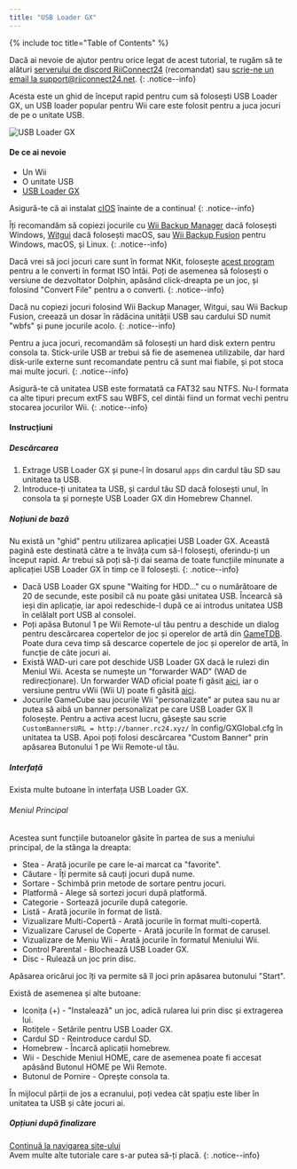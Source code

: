 ```yaml
---
title: "USB Loader GX"
---
```


{% include toc title="Table of Contents" %}

Dacă ai nevoie de ajutor pentru orice legat de acest tutorial, te rugăm să te alături [serverului de discord RiiConnect24](https://discord.gg/rc24) (recomandat) sau [scrie-ne un email la support@riiconnect24.net](mailto:support@riiconnect24.net).
{: .notice--info}

Acesta este un ghid de început rapid pentru cum să folosești USB Loader GX, un USB loader popular pentru Wii care este folosit pentru a juca jocuri de pe o unitate USB.

![USB Loader GX](/images/usbloadergx.png)

#### De ce ai nevoie

* Un Wii
* O unitate USB
* [USB Loader GX](https://hbb1.oscwii.org/hbb/usbloader_gx/usbloader_gx.zip)

Asigură-te că ai instalat [cIOS](/cios) înainte de a continua!
{: .notice--info}

Îți recomandăm să copiezi jocurile cu [Wii Backup Manager](/wiibackupmanager) dacă folosești Windows, [Witgui](https://desairem.com/wordpress/category/witgui-download/) dacă folosești macOS, sau [Wii Backup Fusion](https://github.com/larsenv/Wii-Backup-Fusion) pentru Windows, macOS, și Linux.
{: .notice--info}

Dacă vrei să joci jocuri care sunt în format NKit, folosește [acest program](https://gbatemp.net/download/nkit.36157/) pentru a le converti în format ISO întâi. Poți de asemenea să folosești o versiune de dezvoltator Dolphin, apăsând click-dreapta pe un joc, și folosind "Convert File" pentru a o converti.
{: .notice--info}

Dacă nu copiezi jocuri folosind Wii Backup Manager, Witgui, sau Wii Backup Fusion, creează un dosar în rădăcina unității USB sau cardului SD numit "wbfs" și pune jocurile acolo.
{: .notice--info}

Pentru a juca jocuri, recomandăm să folosești un hard disk extern pentru consola ta. Stick-urile USB ar trebui să fie de asemenea utilizabile, dar hard disk-urile externe sunt recomandate pentru că sunt mai fiabile, și pot stoca mai multe jocuri.
{: .notice--info}

Asigură-te că unitatea USB este formatată ca FAT32 sau NTFS. Nu-l formata ca alte tipuri precum extFS sau WBFS, cel dintâi fiind un format vechi pentru stocarea jocurilor Wii.
{: .notice--info}

#### Instrucțiuni

##### Descărcarea

1. Extrage USB Loader GX și pune-l în dosarul `apps` din cardul tău SD sau unitatea ta USB.
2. Introduce-ți unitatea ta USB, și cardul tău SD dacă folosești unul, în consola ta și pornește USB Loader GX din Homebrew Channel.

##### Noțiuni de bază

Nu există un "ghid" pentru utilizarea aplicației USB Loader GX. Această pagină este destinată către a te învăța cum să-l folosești, oferindu-ți un început rapid. Ar trebui să poți să-ți dai seama de toate funcțiile minunate a aplicației USB Loader GX în timp ce îl folosești.
{: .notice--info}

* Dacă USB Loader GX spune "Waiting for HDD..." cu o numărătoare de 20 de secunde, este posibil că nu poate găsi unitatea USB. Încearcă să ieși din aplicație, iar apoi redeschide-l după ce ai introdus unitatea USB în celălalt port USB al consolei.
* Poți apăsa Butonul 1 pe Wii Remote-ul tău pentru a deschide un dialog pentru descărcarea copertelor de joc și operelor de artă din [GameTDB](https://gametdb.com/). Poate dura ceva timp să descarce copertele de joc și operelor de artă, în funcție de câte jocuri ai.
* Există WAD-uri care pot deschide USB Loader GX dacă le rulezi din Meniul Wii. Acesta se numește un "forwarder WAD" (WAD de redirecționare). Un forwarder WAD oficial poate fi găsit [aici](https://sourceforge.net/projects/usbloadergx/files/Releases/Forwarders/USB%20Loader%20GX-UNEO_Forwarder_5_1_AHBPROT.wad), iar o versiune pentru vWii (Wii U) poate fi găsită [aici](https://sourceforge.net/projects/usbloadergx/files/Releases/Forwarders/USB%20Loader%20GX-UNEO_Forwarder_5_1_AHBPROT_vWii%20%28Fix%29.wad).
* Jocurile GameCube sau jocurile Wii "personalizate" ar putea sau nu ar putea să aibă un banner personalizat pe care USB Loader GX îl folosește. Pentru a activa acest lucru, găsește sau scrie `CustomBannersURL = http://banner.rc24.xyz/` în config/GXGlobal.cfg în unitatea ta USB. Apoi poți folosi descărcarea "Custom Banner" prin apăsarea Butonului 1 pe Wii Remote-ul tău.

##### Interfață

Exista multe butoane în interfața USB Loader GX.

###### Meniul Principal

Acestea sunt funcțiile butoanelor găsite în partea de sus a meniului principal, de la stânga la dreapta:

* Stea - Arată jocurile pe care le-ai marcat ca "favorite".
* Căutare - Îți permite să cauți jocuri după nume.
* Sortare - Schimbă prin metode de sortare pentru jocuri.
* Platformă - Alege să sortezi jocuri după platformă.
* Categorie - Sortează jocurile după categorie.
* Listă - Arată jocurile în format de listă.
* Vizualizare Multi-Copertă - Arată jocurile în format multi-copertă.
* Vizualizare Carusel de Coperte - Arată jocurile în format de carusel.
* Vizualizare de Meniu Wii - Arată jocurile în formatul Meniului Wii.
* Control Parental - Blochează USB Loader GX.
* Disc - Rulează un joc prin disc.

Apăsarea oricărui joc îți va permite să îl joci prin apăsarea butonului "Start".

Există de asemenea și alte butoane:

* Iconița (+) - "Instalează" un joc, adică rularea lui prin disc și extragerea lui.
* Rotițele - Setările pentru USB Loader GX.
* Cardul SD - Reintroduce cardul SD.
* Homebrew - Încarcă aplicații homebrew.
* Wii - Deschide Meniul HOME, care de asemenea poate fi accesat apăsând Butonul HOME pe Wii Remote.
* Butonul de Pornire - Oprește consola ta.

În mijlocul părții de jos a ecranului, poți vedea cât spațiu este liber în unitatea ta USB și câte jocuri ai.

##### Opțiuni după finalizare

[Continuă la navigarea site-ului](site-navigation)<br> Avem multe alte tutoriale care s-ar putea să-ți placă.
{: .notice--info}

